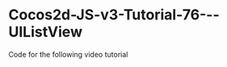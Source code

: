Cocos2d-JS-v3-Tutorial-76---UIListView
======================================

Code for the following video tutorial 
